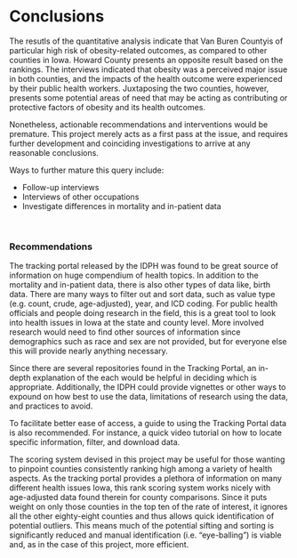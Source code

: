 
# Conclusions

The resutls of the quantitative analysis indicate that Van Buren Countyis of particular high risk of obesity-related outcomes, as compared to other counties in Iowa. Howard County presents an opposite result based on the rankings.  The interviews indicated that obesity was a perceived major issue in both counties, and the impacts of the health outcome were experienced by their public health workers.  Juxtaposing the two counties, however, presents some potential areas of need that may be acting as contributing or protective factors of obesity and its health outcomes.

Nonetheless, actionable recommendations and interventions would be premature. This project merely acts as a first pass at the issue, and requires further development and coinciding investigations to arrive at any reasonable conclusions.

Ways to further mature this query include:
- Follow-up interviews
- Interviews of other occupations
- Investigate differences in mortality and in-patient data

<br>

### Recommendations

The tracking portal released by the IDPH was found to be great source of information on huge compendium of health topics.  In addition to the mortality and in-patient data, there is also other types of data like, birth data. There are many ways to filter out and sort data, such as value type (e.g. count, crude, age-adjusted), year, and ICD coding.  For public health officials and people doing research in the field, this is a great tool to look into health issues in Iowa at the state and county level.  More involved research would need to find other sources of information since demographics such as race and sex are not provided, but for everyone else this will provide nearly anything necessary.

Since there are several repositories found in the Tracking Portal, an in-depth explanation of the each would be helpful in deciding which is appropriate.  Additionally, the IDPH could provide vignettes or other ways to expound on how best to use the data, limitations of research using the data, and practices to avoid.

To facilitate better ease of access, a guide to using the Tracking Portal data is also recommended. For instance, a quick video tutorial on how to locate specific information, filter, and download data. 

The scoring system devised in this project may be useful for those wanting to pinpoint counties consistently ranking high among a variety of health aspects.  As the tracking portal provides a plethora of information on many different health issues Iowa, this rank scoring system works nicely with age-adjusted data found therein for county comparisons.  Since it puts weight on only those counties in the top ten of the rate of interest, it ignores all the other eighty-eight counties and thus allows quick identification of potential outliers. This means much of the potential sifting and sorting is significantly reduced and manual identification (i.e. “eye-balling”) is viable and, as in the case of this project, more efficient.
